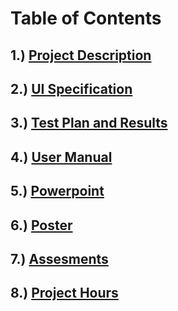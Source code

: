 # Table of Contents

## 1.) [Project Description](Documents/ProjectDescription.md)

## 2.) [UI Specification]()

## 3.) [Test Plan and Results](Documents/Test%20Plan.pdf)

## 4.) [User Manual](Documents/UserDoc.md)

## 5.) [Powerpoint](Expo/Inexpensive%20gaming.pdf)

## 6.) [Poster](Expo/seniorposter.pdf)

## 7.) [Assesments](Documents/Assessments/)

## 8.) [Project Hours](https://github.com/KateMcManus/SeniorDesign/blob/master/Assignments%20Spring%202022/ProjectHours.md)